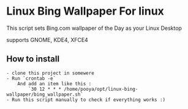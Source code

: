 # Linux Bing Wallpaper For linux

This script sets Bing.com wallpaper of the Day as your Linux Desktop

supports GNOME, KDE4, XFCE4

## How to install

	- clone this project in somewere
	- Run `crontab -e`
		And add an item like this :
			`30 12 * * * /home/pooya/opt/linux-bing-wallpaper/bing_wallpaper.sh`	
	- Run this script manually to check if everything works :)
